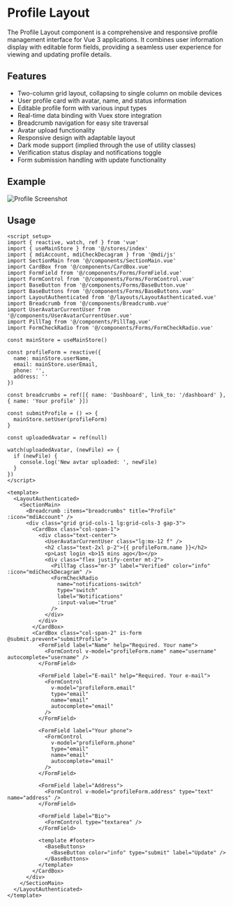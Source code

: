 # Profile Layout
The Profile Layout component is a comprehensive and responsive profile management interface for Vue 3 applications. It combines user information display with editable form fields, providing a seamless user experience for viewing and updating profile details.

## Features
- Two-column grid layout, collapsing to single column on mobile devices
- User profile card with avatar, name, and status information
- Editable profile form with various input types
- Real-time data binding with Vuex store integration
- Breadcrumb navigation for easy site traversal
- Avatar upload functionality
- Responsive design with adaptable layout
- Dark mode support (implied through the use of utility classes)
- Verification status display and notifications toggle
- Form submission handling with update functionality

## Example
![Profile Screenshot](/images/profile.png)

## Usage
``` vue
<script setup>
import { reactive, watch, ref } from 'vue'
import { useMainStore } from '@/stores/index'
import { mdiAccount, mdiCheckDecagram } from '@mdi/js'
import SectionMain from '@/components/SectionMain.vue'
import CardBox from '@/components/CardBox.vue'
import FormField from '@/components/Forms/FormField.vue'
import FormControl from '@/components/Forms/FormControl.vue'
import BaseButton from '@/components/Forms/BaseButton.vue'
import BaseButtons from '@/components/Forms/BaseButtons.vue'
import LayoutAuthenticated from '@/layouts/LayoutAuthenticated.vue'
import Breadcrumb from '@/components/Breadcrumb.vue'
import UserAvatarCurrentUser from '@/components/UserAvatarCurrentUser.vue'
import PillTag from '@/components/PillTag.vue'
import FormCheckRadio from '@/components/Forms/FormCheckRadio.vue'

const mainStore = useMainStore()

const profileForm = reactive({
  name: mainStore.userName,
  email: mainStore.userEmail,
  phone: '',
  address: ''
})

const breadcrumbs = ref([{ name: 'Dashboard', link_to: '/dashboard' }, { name: 'Your profile' }])

const submitProfile = () => {
  mainStore.setUser(profileForm)
}

const uploadedAvatar = ref(null)

watch(uploadedAvatar, (newFile) => {
  if (newFile) {
    console.log('New avtar uploaded: ', newFile)
  }
})
</script>

<template>
  <LayoutAuthenticated>
    <SectionMain>
      <Breadcrumb :items="breadcrumbs" title="Profile" :icon="mdiAccount" />
      <div class="grid grid-cols-1 lg:grid-cols-3 gap-3">
        <CardBox class="col-span-1">
          <div class="text-center">
            <UserAvatarCurrentUser class="lg:mx-12 f" />
            <h2 class="text-2xl p-2">{{ profileForm.name }}</h2>
            <p>Last login <b>15 mins ago</b></p>
            <div class="flex justify-center mt-2">
              <PillTag class="mr-3" label="Verified" color="info" :icon="mdiCheckDecagram" />
              <FormCheckRadio
                name="notifications-switch"
                type="switch"
                label="Notifications"
                :input-value="true"
              />
            </div>
          </div>
        </CardBox>
        <CardBox class="col-span-2" is-form @submit.prevent="submitProfile">
          <FormField label="Name" help="Required. Your name">
            <FormControl v-model="profileForm.name" name="username" autocomplete="username" />
          </FormField>

          <FormField label="E-mail" help="Required. Your e-mail">
            <FormControl
              v-model="profileForm.email"
              type="email"
              name="email"
              autocomplete="email"
            />
          </FormField>

          <FormField label="Your phone">
            <FormControl
              v-model="profileForm.phone"
              type="email"
              name="email"
              autocomplete="email"
            />
          </FormField>

          <FormField label="Address">
            <FormControl v-model="profileForm.address" type="text" name="address" />
          </FormField>

          <FormField label="Bio">
            <FormControl type="textarea" />
          </FormField>

          <template #footer>
            <BaseButtons>
              <BaseButton color="info" type="submit" label="Update" />
            </BaseButtons>
          </template>
        </CardBox>
      </div>
    </SectionMain>
  </LayoutAuthenticated>
</template>


```